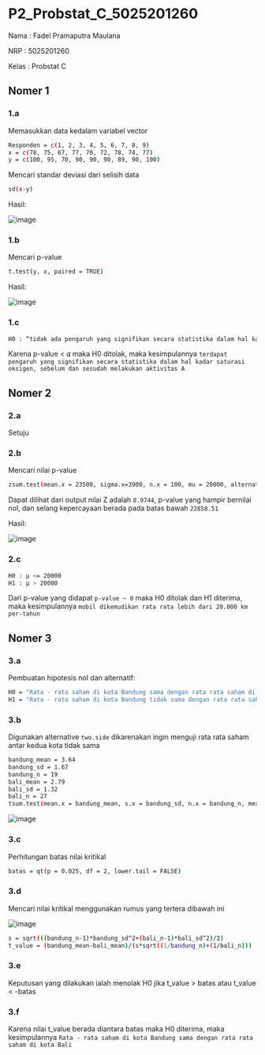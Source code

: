 # P2_Probstat_C_5025201260
Nama  : Fadel Pramaputra Maulana

NRP   : 5025201260

Kelas : Probstat C

## Nomer 1
### 1.a

Memasukkan data kedalam variabel vector 

```bash
Responden = c(1, 2, 3, 4, 5, 6, 7, 8, 9)
x = c(78, 75, 67, 77, 70, 72, 78, 74, 77)
y = c(100, 95, 70, 90, 90, 90, 89, 90, 100)
```

Mencari standar deviasi dari selisih data

```bash
sd(x-y)
```

Hasil:

![image](https://user-images.githubusercontent.com/72655591/170877481-ab1ee8ba-2026-4918-8461-7eba4cebf861.png)

### 1.b

Mencari p-value

```bash
t.test(y, x, paired = TRUE)
```
Hasil:

![image](https://user-images.githubusercontent.com/72655591/170877544-3e9f008f-870b-4220-ab71-aa493fb70c0e.png)

### 1.c

```bash
H0 : “tidak ada pengaruh yang signifikan secara statistika dalam hal kadar saturasi oksigen, sebelum dan sesudah melakukan aktivitas A”
```

Karena p-value < 𝛼 maka H0 ditolak, maka kesimpulannya `terdapat pengaruh yang signifikan secara statistika dalam hal kadar saturasi oksigen, sebelum dan sesudah melakukan aktivitas A`


## Nomer 2
### 2.a
Setuju

### 2.b

Mencari nilai p-value 

```bash
zsum.test(mean.x = 23500, sigma.x=3900, n.x = 100, mu = 20000, alternative = "greater")
```

Dapat dilihat dari output nilai Z adalah `8.9744`, p-value yang hampir bernilai nol, dan selang kepercayaan berada pada batas bawah `22858.51`

Hasil:

![image](https://user-images.githubusercontent.com/72655591/170878512-71ca9957-8280-42f5-bab3-c5b3792ad724.png)

### 2.c

```bash
H0 : μ <= 20000
H1 : μ > 20000
```

Dari p-value yang didapat `p-value ~ 0` maka H0 ditolak dan H1 diterima, maka kesimpulannya `mobil dikemudikan rata rata lebih dari 20.000 km per-tahun`

## Nomer 3
### 3.a

Pembuatan hipotesis nol dan alternatif:

```bash
H0 = "Rata - rata saham di kota Bandung sama dengan rata rata saham di kota Bali"
H1 = "Rata - rata saham di kota Bandung tidak sama dengan rata rata saham di kota Bali"
```

### 3.b

Digunakan alternative `two.side` dikarenakan ingin menguji rata rata saham antar kedua kota tidak sama 

```bash
bandung_mean = 3.64
bandung_sd = 1.67
bandung_n = 19
bali_mean = 2.79
bali_sd = 1.32
bali_n = 27
tsum.test(mean.x = bandung_mean, s.x = bandung_sd, n.x = bandung_n, mean.y = bali_mean, s.y = bali_sd, n.y = bali_n, alternative = "two.side", var.equal = TRUE)
```

![image](https://user-images.githubusercontent.com/72655591/170878867-f20dfda0-7f17-4e68-a9e8-d28e3b0b4d95.png)

### 3.c

Perhitungan batas nilai kritikal

```bash
batas = qt(p = 0.025, df = 2, lower.tail = FALSE)
```

### 3.d

Mencari nilai kritikal menggunakan rumus yang tertera dibawah ini

![image](https://user-images.githubusercontent.com/72655591/170879110-0d771d60-a351-4793-bfc7-a392254a3473.png)

```bash
s = sqrt(((bandung_n-1)*bandung_sd^2+(bali_n-1)*bali_sd^2)/2)
t_value = (bandung_mean-bali_mean)/(s*sqrt((1/bandung_n)+(1/bali_n)))
```

### 3.e

Keputusan yang dilakukan ialah menolak H0 jika t_value > batas atau t_value < -batas

### 3.f

Karena nilai t_value berada diantara batas maka H0 diterima, maka kesimpulannya `Rata - rata saham di kota Bandung sama dengan rata rata saham di kota Bali`
